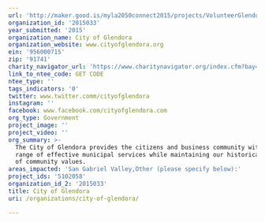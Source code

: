 ```yaml
---
url: 'http://maker.good.is/myla2050connect2015/projects/VolunteerGlendora.html'
organization_id: '2015033'
year_submitted: '2015'
organization_name: City of Glendora
organization_website: www.cityofglendora.org
ein: '956000715'
zip: '91741'
charity_navigator_url: 'https://www.charitynavigator.org/index.cfm?bay=search.profile&ein=956000715'
link_to_ntee_code: GET CODE
ntee_type: ''
tags_indicators: '0'
twitter: www.twitter.comm/cityofglendora
instagram: ''
facebook: www.facebook.com/cityofglendora.com
org_type: Government
project_image: ''
project_video: ''
org_summary: >-
  The City of Glendora provides the citizens and business community with a full
  range of effective municipal services while maintaining our historical sense
  of community values.
areas_impacted: 'San Gabriel Valley,Other (please specify below):'
project_ids: '5102058'
organization_id_2: '2015033'
title: City of Glendora
uri: /organizations/city-of-glendora/

---
```

